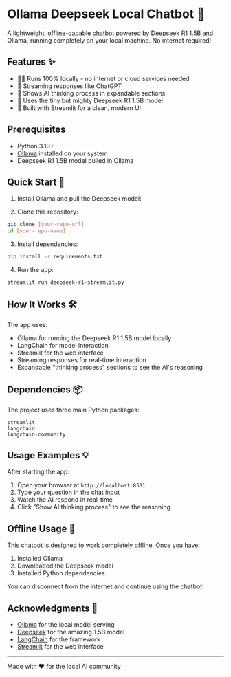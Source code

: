 # Ollama Deepseek Local Chatbot 🤖

A lightweight, offline-capable chatbot powered by Deepseek R1 1.5B and Ollama, running completely on your local machine. No internet required!

## Features ✨

- 🏃‍♂️ Runs 100% locally - no internet or cloud services needed
- 💨 Streaming responses like ChatGPT
- 🧠 Shows AI thinking process in expandable sections
- 🎯 Uses the tiny but mighty Deepseek R1 1.5B model
- 🚀 Built with Streamlit for a clean, modern UI

## Prerequisites

- Python 3.10+
- [Ollama](https://ollama.ai/) installed on your system
- Deepseek R1 1.5B model pulled in Ollama

## Quick Start 🚀

1. Install Ollama and pull the Deepseek model:

2. Clone this repository:
```bash
git clone [your-repo-url]
cd [your-repo-name]
```

3. Install dependencies:
```bash
pip install -r requirements.txt
```

4. Run the app:
```bash
streamlit run deepseek-r1-streamlit.py
```

## How It Works 🛠️

The app uses:
- Ollama for running the Deepseek R1 1.5B model locally
- LangChain for model interaction
- Streamlit for the web interface
- Streaming responses for real-time interaction
- Expandable "thinking process" sections to see the AI's reasoning


## Dependencies 📦

The project uses three main Python packages:
```
streamlit
langchain
langchain-community
```

## Usage Examples 💡

After starting the app:
1. Open your browser at `http://localhost:8501`
2. Type your question in the chat input
3. Watch the AI respond in real-time
4. Click "Show AI thinking process" to see the reasoning

## Offline Usage 🔌

This chatbot is designed to work completely offline. Once you have:
1. Installed Ollama
2. Downloaded the Deepseek model
3. Installed Python dependencies

You can disconnect from the internet and continue using the chatbot!


## Acknowledgments 🙏

- [Ollama](https://ollama.ai/) for the local model serving
- [Deepseek](https://deepseek.ai/) for the amazing 1.5B model
- [LangChain](https://github.com/langchain-ai/langchain) for the framework
- [Streamlit](https://streamlit.io/) for the web interface

---

Made with ❤️ for the local AI community